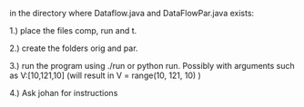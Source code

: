in the directory where Dataflow.java and DataFlowPar.java exists:


1.) place the files comp, run and t.

2.) create the folders orig and par.

3.) run the program using ./run or python run.
Possibly with arguments such as V:[10,121,10] (will result in V = range(10, 121, 10) )

4.) Ask johan for instructions
